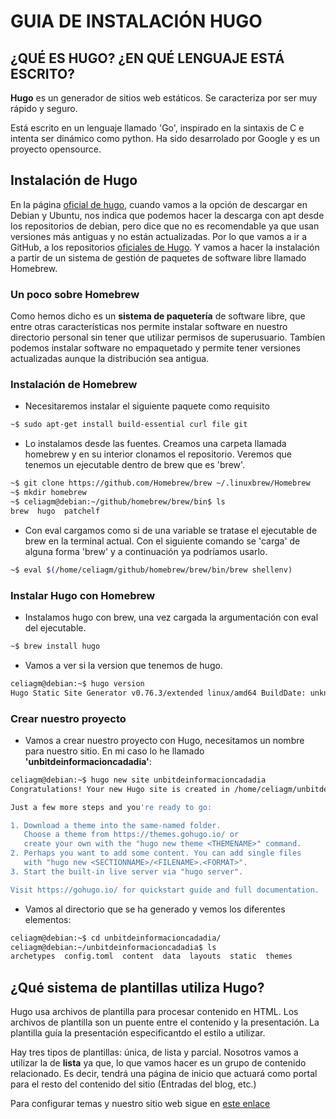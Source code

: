 
# GUIA DE INSTALACIÓN HUGO

## ¿QUÉ ES HUGO? ¿EN QUÉ LENGUAJE ESTÁ ESCRITO?

**Hugo** es un generador de sitios web estáticos. Se caracteriza por ser muy rápido y seguro. 

Está escrito en un lenguaje llamado 'Go', inspirado en la sintaxis de C e intenta ser dinámico como python. Ha sido desarrolado por Google y es un proyecto opensource.

## Instalación de Hugo

En la página [oficial de hugo](https://gohugo.io/getting-started/installing/), cuando vamos a la opción de descargar en Debian y Ubuntu, nos indica que podemos hacer la descarga con apt desde los repositorios de debian, pero dice que no es recomendable ya que usan versiones más antiguas y no están actualizadas. Por lo que vamos a ir a GitHub, a los repositorios [oficiales de Hugo](https://github.com/gohugoio/hugo). Y vamos a hacer la instalación a partir de un sistema de gestión de paquetes de software libre llamado Homebrew.

### Un poco sobre **Homebrew**
Como hemos dicho es un **sistema de paquetería** de software libre, que entre otras características nos permite instalar software en nuestro directorio personal sin tener que utilizar permisos de superusuario. Tambíen podemos instalar software no empaquetado y permite tener versiones actualizadas aunque la distribución sea antigua.

### Instalación de Homebrew

* Necesitaremos instalar el siguiente paquete como requisito 

```sh
~$ sudo apt-get install build-essential curl file git
```

* Lo instalamos desde las fuentes. Creamos una carpeta llamada homebrew y en su interior clonamos el repositorio. Veremos que tenemos un ejecutable dentro de brew que es 'brew'.

```sh
~$ git clone https://github.com/Homebrew/brew ~/.linuxbrew/Homebrew
~$ mkdir homebrew
~$ celiagm@debian:~/github/homebrew/brew/bin$ ls
brew  hugo  patchelf
```

* Con eval cargamos como si de una variable se tratase el ejecutable de brew en la terminal actual. Con el siguiente comando se 'carga' de alguna forma 'brew' y a continuación ya podríamos usarlo.

```sh
~$ eval $(/home/celiagm/github/homebrew/brew/bin/brew shellenv)
```
### Instalar Hugo con Homebrew

* Instalamos hugo con brew, una vez cargada la argumentación con eval del ejecutable.

```sh
~$ brew install hugo
```

* Vamos a ver si la version que tenemos de hugo.

```sh
celiagm@debian:~$ hugo version
Hugo Static Site Generator v0.76.3/extended linux/amd64 BuildDate: unknown
```

### Crear nuestro proyecto

* Vamos a crear nuestro proyecto con Hugo, necesitamos un nombre para nuestro sitio. En mi caso lo he llamado **'unbitdeinformacioncadadia'**:

```sh
celiagm@debian:~$ hugo new site unbitdeinformacioncadadia
Congratulations! Your new Hugo site is created in /home/celiagm/unbitdeinformacioncadadia.

Just a few more steps and you're ready to go:

1. Download a theme into the same-named folder.
   Choose a theme from https://themes.gohugo.io/ or
   create your own with the "hugo new theme <THEMENAME>" command.
2. Perhaps you want to add some content. You can add single files
   with "hugo new <SECTIONNAME>/<FILENAME>.<FORMAT>".
3. Start the built-in live server via "hugo server".

Visit https://gohugo.io/ for quickstart guide and full documentation.

```
* Vamos al directorio que se ha generado y vemos los diferentes elementos:

```sh
celiagm@debian:~$ cd unbitdeinformacioncadadia/
celiagm@debian:~/unbitdeinformacioncadadia$ ls
archetypes  config.toml  content  data  layouts  static  themes
```


## ¿Qué sistema de plantillas utiliza Hugo?

Hugo usa archivos de plantilla para procesar contenido en HTML. Los archivos de plantilla son un puente entre el contenido y la presentación. La plantilla guía la presentación especificantdo el estilo a utilizar.

Hay tres tipos de plantillas: única, de lista y parcial. Nosotros vamos a utilizar la de **lista** ya que, lo que vamos hacer es un grupo de contenido relacionado. Es decir, tendrá una página de inicio que actuará como portal para el resto del contenido del sitio (Entradas del blog, etc.) 

Para configurar temas y nuestro sitio web sigue en [este enlace](https://github.com/CeliaGMqrz/gen_pagina_estatica_hugo/blob/main/configuracion_hugo_temas_contenido.md)